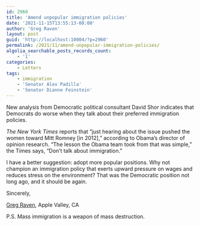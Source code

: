 ```yaml
---
id: 2960
title: 'Amend unpopular immigration policies'
date: '2021-11-15T13:55:13-08:00'
author: 'Greg Raven'
layout: post
guid: 'http://localhost:10004/?p=2960'
permalink: /2021/11/amend-unpopular-immigration-policies/
algolia_searchable_posts_records_count:
    - '1'
categories:
    - Letters
tags:
    - immigration
    - 'Senator Alex Padilla'
    - 'Senator Dianne Feinstein'
---
```


New analysis from Democratic political consultant David Shor indicates that Democrats do worse when they talk about their preferred immigration policies.

*The New York Times* reports that “just hearing about the issue pushed the women toward Mitt Romney \[in 2012\],” according to Obama’s director of opinion research. “The lesson the Obama team took from that was simple,” the Times says, “Don’t talk about immigration.”

I have a better suggestion: adopt more popular positions. Why not champion an immigration policy that exerts upward pressure on wages and reduces stress on the environment? That was the Democratic position not long ago, and it should be again.

Sincerely,

[Greg Raven](https://www.gregraven.org/), Apple Valley, CA

P.S. Mass immigration is a weapon of mass destruction.
